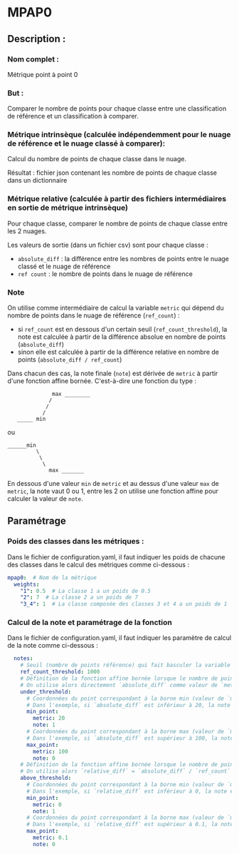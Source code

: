 # MPAP0

## Description :

### Nom complet :

Métrique point à point 0

### But :

Comparer le nombre de points pour chaque classe entre une classification de référence et un classification à comparer.

### Métrique intrinsèque (calculée indépendemment pour le nuage de référence et le nuage classé à comparer):

Calcul du nombre de points de chaque classe dans le nuage.

Résultat : fichier json contenant les nombre de points de chaque classe dans un dictionnaire

### Métrique relative (calculée à partir des fichiers intermédiaires en sortie de métrique intrinsèque)

Pour chaque classe, comparer le nombre de points de chaque classe entre les 2 nuages.

Les valeurs de sortie (dans un fichier csv) sont pour chaque classe :
- `absolute_diff` : la différence entre les nombres de points entre le nuage classé et le nuage de référence
- `ref count` : le nombre de points dans le nuage de référence

### Note

On utilise comme intermédiaire de calcul la variable `metric` qui dépend du nombre de points dans le nuage de référence (`ref_count`) :
- si `ref_count` est en dessous d'un certain seuil (`ref_count_threshold`), la note est calculée à partir de la différence absolue en nombre de points (`absolute_diff`)
- sinon elle est calculée à partir de la différence relative en nombre de points (`absolute_diff / ref_count`)

Dans chacun des cas, la note finale (`note`) est dérivée de `metric` à partir d'une fonction affine bornée. C'est-à-dire une fonction du type :

```
              max ________
             /
            /
           /
   _____ min
```

ou
```
______min
         \
          \
           \
             max _______
```

En dessous d'une valeur `min` de `metric` et au dessus d'une valeur `max` de `metric`, la note vaut 0 ou 1, entre les 2 on utilise une fonction
affine pour calculer la valeur de `note`.

## Paramétrage

### Poids des classes dans les métriques :

Dans le fichier de configuration.yaml, il faut indiquer les poids de chacune des classes dans le calcul des métriques comme ci-dessous :

```yaml
mpap0:  # Nom de la métrique
  weights:
    "1": 0.5  # La classe 1 a un poids de 0.5
    "2": 7  # La classe 2 a un poids de 7
    "3_4": 1  # La classe composée des classes 3 et 4 a un poids de 1
```

### Calcul de la note et paramétrage de la fonction

Dans le fichier de configuration.yaml, il faut indiquer les paramètre de calcul de la note comme ci-dessous :
```yaml
  notes:
    # Seuil (nombre de points référence) qui fait basculer la variable `metric` entre les 2 méthodes de calcul
    ref_count_threshold: 1000
    # Définition de la fonction affine bornée lorsque le nombre de points référence pour la classe donnée est EN DESSOUS de`ref_count_threshold`
    # On utilise alors directement `absolute_diff` comme valeur de `metric`
    under_threshold:
      # Coordonnées du point correspondant à la borne min (valeur de `metric` en dessous de laquelle `note` vaut toujours la valeur précisée ici)
      # Dans l'exemple, si `absolute_diff` est inférieur à 20, la note est à 1
      min_point:
        metric: 20
        note: 1
      # Coordonnées du point correspondant à la borne max (valeur de `metric` au dessus de laquelle `note` vaut toujours la valeur précisée ici)
      # Dans l'exemple, si `absolute_diff` est supérieur à 100, la note est à 0
      max_point:
        metric: 100
        note: 0
    # Définition de la fonction affine bornée lorsque le nombre de points référence pour la classe donnée est AU DESSUS de`ref_count_threshold`
    # On utilise alors `relative_diff` = `absolute_diff` / `ref_count` comme valeur de `metric`
    above_threshold:
      # Coordonnées du point correspondant à la borne min (valeur de `metric` en dessous de laquelle `note` vaut toujours la valeur précisée ici)
      # Dans l'exemple, si `relative_diff` est inférieur à 0, la note est à 1
      min_point:
        metric: 0
        note: 1
      # Coordonnées du point correspondant à la borne max (valeur de `metric` au dessus de laquelle `note` vaut toujours la valeur précisée ici)
      # Dans l'exemple, si `relative_diff` est supérieur à 0.1, la note est à 0
      max_point:
        metric: 0.1
        note: 0
```